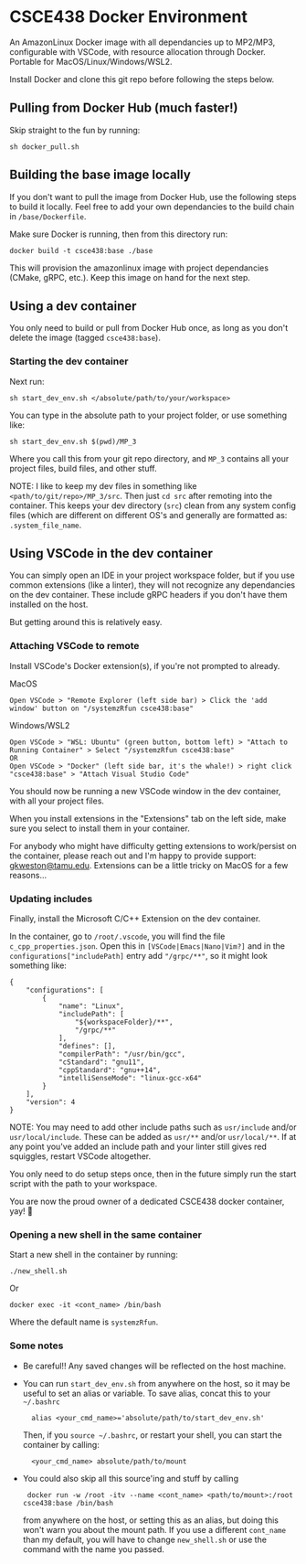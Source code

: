 # CSCE438 Docker Environment
An AmazonLinux Docker image with all dependancies up to MP2/MP3, configurable with VSCode, with resource allocation through Docker. Portable for MacOS/Linux/Windows/WSL2.

Install Docker and clone this git repo before following the steps below.

## Pulling from Docker Hub (much faster!)
Skip straight to the fun by running:

    sh docker_pull.sh


## Building the base image locally
If you don't want to pull the image from Docker Hub, use the following steps to build it locally. Feel free to add your own dependancies to the build chain in `/base/Dockerfile`.

Make sure Docker is running, then from this directory run:

    docker build -t csce438:base ./base

This will provision the amazonlinux image with project dependancies (CMake, gRPC, etc.). Keep this image on hand for the next step.

## Using a dev container
You only need to build or pull from Docker Hub once, as long as you don't delete the image (tagged `csce438:base`).

### Starting the dev container
Next run:

    sh start_dev_env.sh </absolute/path/to/your/workspace>

You can type in the absolute path to your project folder, or use something like:

    sh start_dev_env.sh $(pwd)/MP_3

Where you call this from your git repo directory, and `MP_3` contains all your project files, build files, and other stuff.

NOTE: I like to keep my dev files in something like `<path/to/git/repo>/MP_3/src`. Then just `cd src` after remoting into the container. This keeps your dev directory (`src`) clean from any system config files (which are different on different OS's and generally are formatted as: `.system_file_name`.

## Using VSCode in the dev container
You can simply open an IDE in your project workspace folder, but if you use common extensions (like a linter), they will not recognize any dependancies on the dev container. These include gRPC headers if you don't have them installed on the host.

But getting around this is relatively easy.

### Attaching VSCode to remote
Install VSCode's Docker extension(s), if you're not prompted to already.

MacOS
    
    Open VSCode > "Remote Explorer (left side bar) > Click the 'add window' button on "/systemzRfun csce438:base"

Windows/WSL2
    
    Open VSCode > "WSL: Ubuntu" (green button, bottom left) > "Attach to Running Container" > Select "/systemzRfun csce438:base"
    OR
    Open VSCode > "Docker" (left side bar, it's the whale!) > right click "csce438:base" > "Attach Visual Studio Code"

You should now be running a new VSCode window in the dev container, with all your project files.

When you install extensions in the "Extensions" tab on the left side, make sure you select to install them in your container.

For anybody who might have difficulty getting extensions to work/persist on the container, please reach out and I'm happy to provide support: gkweston@tamu.edu. Extensions can be a little tricky on MacOS for a few reasons...

### Updating includes
Finally, install the Microsoft C/C++ Extension on the dev container.

In the container, go to `/root/.vscode`, you will find the file `c_cpp_properties.json`. Open this in `[VSCode|Emacs|Nano|Vim?]` and in the `configurations["includePath]` entry add `"/grpc/**"`, so it might look something like:

    {
        "configurations": [
            {
                "name": "Linux",
                "includePath": [
                    "${workspaceFolder}/**",
                    "/grpc/**"
                ],
                "defines": [],
                "compilerPath": "/usr/bin/gcc",
                "cStandard": "gnu11",
                "cppStandard": "gnu++14",
                "intelliSenseMode": "linux-gcc-x64"
            }
        ],
        "version": 4
    }

NOTE: You may need to add other include paths such as `usr/include` and/or `usr/local/include`. These can be added as `usr/**` and/or `usr/local/**`. If at any point you've added an include path and your linter still gives red squiggles, restart VSCode altogether.

You only need to do setup steps once, then in the future simply run the start script with the path to your workspace.

You are now the proud owner of a dedicated CSCE438 docker container, yay! 🙂

### Opening a new shell in the same container
Start a new shell in the container by running:

    ./new_shell.sh

Or
  
    docker exec -it <cont_name> /bin/bash

Where the default name is `systemzRfun`.

### Some notes
* Be careful!! Any saved changes will be reflected on the host machine.
 
* You can run `start_dev_env.sh` from anywhere on the host, so it may be useful to set an alias or variable. To save alias, concat this to your `~/.bashrc`

        alias <your_cmd_name>='absolute/path/to/start_dev_env.sh'

    Then, if you `source ~/.bashrc`, or restart your shell, you can start the container by calling:
    
        <your_cmd_name> absolute/path/to/mount

* You could also skip all this source'ing and stuff by calling

       docker run -w /root -itv --name <cont_name> <path/to/mount>:/root csce438:base /bin/bash

    from anywhere on the host, or setting this as an alias, but doing this won't warn you about the mount path. If you use a different `cont_name` than my default, you will have to change `new_shell.sh` or use the command with the name you passed.
